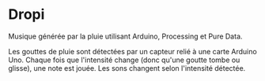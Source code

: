Dropi
=====
Musique générée par la pluie utilisant Arduino, Processing et Pure Data. 

Les gouttes de pluie sont détectées par un capteur relié à une carte Arduino Uno. 
Chaque fois que l'intensité change (donc qu'une goutte tombe ou glisse), une note est jouée. 
Les sons changent selon l'intensité détectée. 


